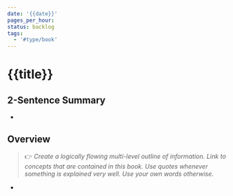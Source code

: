 ```yaml
---
date: '{{date}}'
pages_per_hour:
status: backlog
tags:
  - '#type/book'
---
```


# {{title}}

## 2-Sentence Summary

-

## Overview

> 👉 _Create a logically flowing multi-level outline of information. Link to concepts that are contained in this book. Use quotes whenever something is explained very well. Use your own words otherwise._

-
